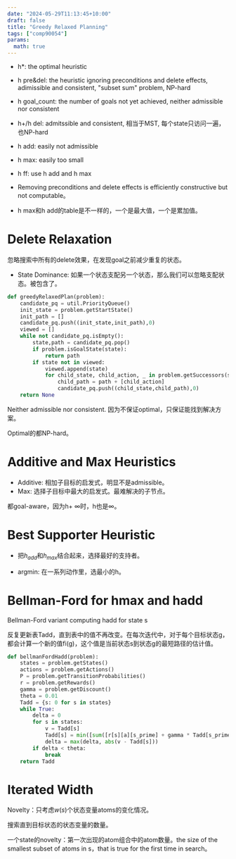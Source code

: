 ```yaml
---
date: "2024-05-29T11:13:45+10:00"
draft: false
title: "Greedy Relaxed Planning"
tags: ["comp90054"]
params:
  math: true
---
```




- h*: the optimal heuristic
- h pre&del: the heuristic ignoring preconditions and delete effects, adimissible and consistent, "subset sum" problem, NP-hard
- h goal_count: the number of goals not yet achieved, neither admissible nor consistent
- h+/h del: admitssible and consistent, 相当于MST, 每个state只访问一遍，也NP-hard
- h add: easily not admissible
- h max: easily too small
- h ff: use h add and h max


- Removing preconditions and delete effects is efficiently constructive but not computable。

- h max和h add的table是不一样的，一个是最大值，一个是累加值。




# Delete Relaxation

忽略搜索中所有的delete效果，在发现goal之前减少重复的状态。

- State Dominance: 如果一个状态支配另一个状态，那么我们可以忽略支配状态。被包含了。


```python
def greedyRelaxedPlan(problem):
    candidate_pq = util.PriorityQueue()
    init_state = problem.getStartState()
    init_path = []
    candidate_pq.push((init_state,init_path),0)
    viewed = []
    while not candidate_pq.isEmpty():
        state,path = candidate_pq.pop()
        if problem.isGoalState(state):
            return path
        if state not in viewed:
            viewed.append(state)
            for child_state, child_action, _ in problem.getSuccessors(state): # ignore cost as we are blind
                child_path = path + [child_action]
                candidate_pq.push((child_state,child_path),0)
    return None
```

Neither admissible nor consistent. 因为不保证optimal，只保证能找到解决方案。

Optimal的都NP-hard。


# Additive and Max Heuristics

- Additive: 相加子目标的启发式，明显不是admissible。
- Max: 选择子目标中最大的启发式。最难解决的子节点。

都goal-aware，因为h+ ∞时，h也是∞。

# Best Supporter Heuristic

- 把$h_{add}$和$h_{max}$结合起来，选择最好的支持者。

- argmin: 在一系列动作里，选最小的h。

# Bellman-Ford for hmax and hadd

Bellman-Ford variant computing hadd for state s

反复更新表Tadd，直到表中的值不再改变。在每次迭代中，对于每个目标状态g，都会计算一个新的值fi(g)，这个值是当前状态s到状态g的最短路径的估计值。

```python
def bellmanFordHadd(problem):
    states = problem.getStates()
    actions = problem.getActions()
    P = problem.getTransitionProbabilities()
    r = problem.getRewards()
    gamma = problem.getDiscount()
    theta = 0.01
    Tadd = {s: 0 for s in states}
    while True:
        delta = 0
        for s in states:
            v = Tadd[s]
            Tadd[s] = min([sum([r[s][a][s_prime] + gamma * Tadd[s_prime] for s_prime in states]) for a in actions])
            delta = max(delta, abs(v - Tadd[s]))
        if delta < theta:
            break
    return Tadd
```



# Iterated Width

Novelty：只考虑$w(s)$个状态变量atoms的变化情况。

搜索直到目标状态的状态变量的数量。

一个state的novelty：第一次出现的atom组合中的atom数量。the size of the smallest subset of atoms in s，that is true for the first time in search。